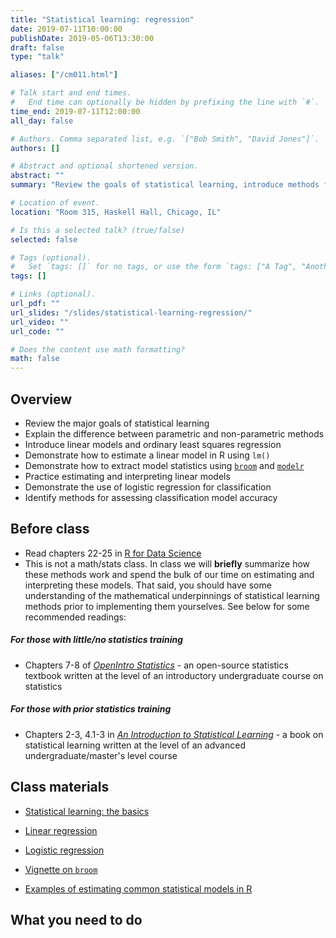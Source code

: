```yaml
---
title: "Statistical learning: regression"
date: 2019-07-11T10:00:00
publishDate: 2019-05-06T13:30:00
draft: false
type: "talk"

aliases: ["/cm011.html"]

# Talk start and end times.
#   End time can optionally be hidden by prefixing the line with `#`.
time_end: 2019-07-11T12:00:00
all_day: false

# Authors. Comma separated list, e.g. `["Bob Smith", "David Jones"]`.
authors: []

# Abstract and optional shortened version.
abstract: ""
summary: "Review the goals of statistical learning, introduce methods for linear regression, and practice working with model objects in R."

# Location of event.
location: "Room 315, Haskell Hall, Chicago, IL"

# Is this a selected talk? (true/false)
selected: false

# Tags (optional).
#   Set `tags: []` for no tags, or use the form `tags: ["A Tag", "Another Tag"]` for one or more tags.
tags: []

# Links (optional).
url_pdf: ""
url_slides: "/slides/statistical-learning-regression/"
url_video: ""
url_code: ""

# Does the content use math formatting?
math: false
---
```




## Overview

* Review the major goals of statistical learning
* Explain the difference between parametric and non-parametric methods
* Introduce linear models and ordinary least squares regression
* Demonstrate how to estimate a linear model in R using `lm()`
* Demonstrate how to extract model statistics using [`broom`](https://cran.r-project.org/web/packages/broom/index.html) and [`modelr`](https://github.com/hadley/modelr)
* Practice estimating and interpreting linear models
* Demonstrate the use of logistic regression for classification
* Identify methods for assessing classification model accuracy

## Before class

* Read chapters 22-25 in [R for Data Science](http://r4ds.had.co.nz/)
* This is not a math/stats class. In class we will **briefly** summarize how these methods work and spend the bulk of our time on estimating and interpreting these models. That said, you should have some understanding of the mathematical underpinnings of statistical learning methods prior to implementing them yourselves. See below for some recommended readings:

##### For those with little/no statistics training

* Chapters 7-8 of [*OpenIntro Statistics*](https://www.openintro.org/stat/textbook.php?stat_book=os) - an open-source statistics textbook written at the level of an introductory undergraduate course on statistics

##### For those with prior statistics training

* Chapters 2-3, 4.1-3 in [*An Introduction to Statistical Learning*](http://link.springer.com.proxy.uchicago.edu/book/10.1007%2F978-1-4614-7138-7) - a book on statistical learning written at the level of an advanced undergraduate/master's level course

## Class materials

* [Statistical learning: the basics](/notes/statistical-learning/)
* [Linear regression](/notes/linear-models/)
* [Logistic regression](/notes/logistic-regression/)

* [Vignette on `broom`](https://cran.r-project.org/web/packages/broom/vignettes/broom.html)
* [Examples of estimating common statistical models in R](http://www.ats.ucla.edu/stat/dae/)

## What you need to do
